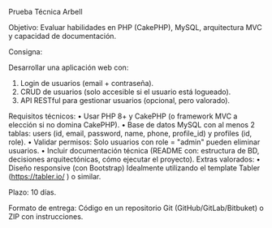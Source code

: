 Prueba Técnica Arbell

Objetivo: Evaluar habilidades en PHP (CakePHP), MySQL, arquitectura MVC y capacidad de documentación.

Consigna:

Desarrollar una aplicación web con:
1.	Login de usuarios (email + contraseña).
2.	CRUD de usuarios (solo accesible si el usuario está logueado).
3.	API RESTful para gestionar usuarios (opcional, pero valorado).

Requisitos técnicos:
•	Usar PHP 8+ y CakePHP (o framework MVC a elección si no domina CakePHP).
•	Base de datos MySQL con al menos 2 tablas: users (id, email, password, name, phone, profile_id) y profiles (id, role).
•	Validar permisos: Solo usuarios con role = "admin" pueden eliminar usuarios.
•	Incluir documentación técnica (README con: estructura de BD, decisiones arquitectónicas, cómo ejecutar el proyecto).
Extras valorados:
•	Diseño responsive (con Bootstrap) Idealmente utilizando el template Tabler (https://tabler.io/ ) o similar.

Plazo: 10 días.

Formato de entrega: Código en un repositorio Git (GitHub/GitLab/Bitbuket) o ZIP con instrucciones.
